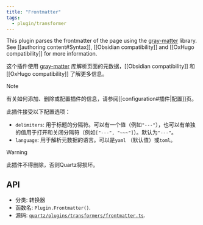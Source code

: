 ```yaml
---
title: "Frontmatter"
tags:
  - plugin/transformer
---
```


This plugin parses the frontmatter of the page using the [gray-matter](https://github.com/jonschlinkert/gray-matter) library. See [[authoring content#Syntax]], [[Obsidian compatibility]] and [[OxHugo compatibility]] for more information.

这个插件使用 [gray-matter](https://github.com/jonschlinkert/gray-matter) 库解析页面的元数据，[[Obsidian compatibility]] 和[[OxHugo compatibility]] 了解更多信息。

> [!note]
> 有关如何添加、删除或配置插件的信息，请参阅[[configuration#插件|配置]]页。

此插件接受以下配置选项：

- `delimiters`: 用于标题的分隔符。可以有一个值（例如`"---"`），也可以有单独的值用于打开和关闭分隔符（例如`["---", "~~~"]`）。默认为`"---"`。
- `language`: 用于解析元数据的语言。可以是`yaml` （默认值）或`toml`。

> [!warning]
> 此插件不得删除，否则Quartz将损坏。

## API

- 分类: 转换器
- 函数名: `Plugin.Frontmatter()`.
- 源码: [`quartz/plugins/transformers/frontmatter.ts`](https://github.com/jackyzha0/quartz/blob/v4/quartz/plugins/transformers/frontmatter.ts).
